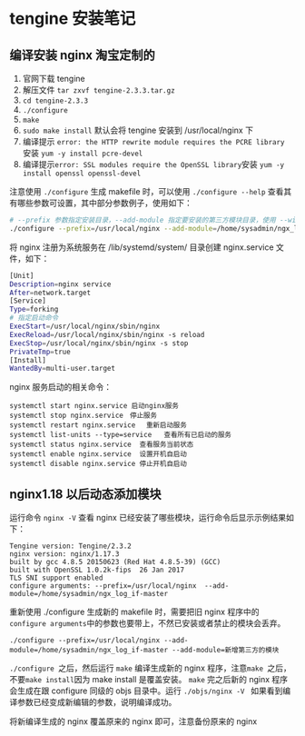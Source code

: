 # tengine 安装笔记

## 编译安装 nginx 淘宝定制的 

1. 官网下载 tengine
2. 解压文件 `tar zxvf tengine-2.3.3.tar.gz`
3. `cd tengine-2.3.3 `
4. `./configure` 
5. `make `
6. `sudo make install`  默认会将 tengine 安装到 /usr/local/nginx 下
7. 编译提示 `error: the HTTP rewrite module requires the PCRE library `安装 `yum -y install pcre-devel`
8. 编译提示` error: SSL modules require the OpenSSL library `安装 `yum -y install openssl openssl-devel`


注意使用 `./configure` 生成 makefile 时，可以使用 ` ./configure --help ` 查看其有哪些参数可设置，其中部分参数例子，使用如下：

```bash
# --prefix 参数指定安装目录，--add-module 指定要安装的第三方模块目录，使用 --without 禁用默认模块，使用 --with 启动默认的模块 
./configure --prefix=/usr/local/nginx --add-module=/home/sysadmin/ngx_log_if-master --add-module=xxxxx --without-stream_return_module
```

将 nginx 注册为系统服务在 /lib/systemd/system/ 目录创建 nginx.service 文件，如下：

```bash
[Unit]
Description=nginx service
After=network.target
[Service]
Type=forking
# 指定启动命令
ExecStart=/usr/local/nginx/sbin/nginx
ExecReload=/usr/local/nginx/sbin/nginx -s reload
ExecStop=/usr/local/nginx/sbin/nginx -s stop
PrivateTmp=true
[Install]
WantedBy=multi-user.target
```

nginx 服务启动的相关命令：

```
systemctl start nginx.service 启动nginx服务
systemctl stop nginx.service　停止服务      
systemctl restart nginx.service　 重新启动服务     
systemctl list-units --type=service   查看所有已启动的服务  
systemctl status nginx.service  查看服务当前状态        
systemctl enable nginx.service  设置开机自启动      
systemctl disable nginx.service 停止开机自启动 

```

## nginx1.18 以后动态添加模块

运行命令 `nginx -V` 查看 nginx 已经安装了哪些模块，运行命令后显示示例结果如下：

```
Tengine version: Tengine/2.3.2
nginx version: nginx/1.17.3
built by gcc 4.8.5 20150623 (Red Hat 4.8.5-39) (GCC) 
built with OpenSSL 1.0.2k-fips  26 Jan 2017
TLS SNI support enabled
configure arguments: --prefix=/usr/local/nginx  --add-module=/home/sysadmin/ngx_log_if-master
```

重新使用 ./configure 生成新的 makefile 时，需要把旧 nginx 程序中的 ` configure arguments `中的参数也要带上，不然已安装或者禁止的模块会丢弃。

```
./configure --prefix=/usr/local/nginx --add-module=/home/sysadmin/ngx_log_if-master --add-module=新增第三方的模块
```

`./configure `之后，然后运行 `make` 编译生成新的 nginx 程序，注意`make `之后，不要` make install `因为 make install 是覆盖安装。
`make` 完之后新的 nginx 程序会生成在跟 configure 同级的 objs 目录中。运行 `./objs/nginx -V ` 如果看到编译参数已经变成新编辑的参数，说明编译成功。

将新编译生成的 nginx 覆盖原来的 nginx 即可，注意备份原来的 nginx